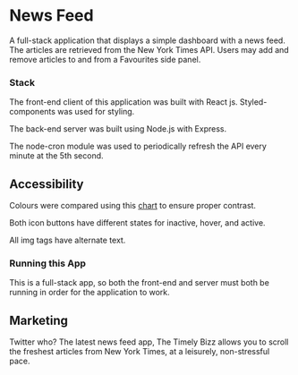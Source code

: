 # News Feed

A full-stack application that displays a simple dashboard with a news feed. The articles are retrieved from the New York Times API. Users may add and remove articles to and from a Favourites side panel.

### Stack

The front-end client of this application was built with React js. Styled-components was used for styling.

The back-end server was built using Node.js with Express.

The node-cron module was used to periodically refresh the API every minute at the 5th second.

## Accessibility

Colours were compared using this [chart](https://toolness.github.io/accessible-color-matrix/?n=white&n=light&n=bright&n=medium&n=dark&n=black&v=FFFFFF&v=D4F9F3&v=016099&v=FFD6D4&v=9143DF&v=000000) to ensure proper contrast.

Both icon buttons have different states for inactive, hover, and active.

All img tags have alternate text.

### Running this App

This is a full-stack app, so both the front-end and server must both be running in order for the application to work.

## Marketing

Twitter who? The latest news feed app, The Timely Bizz allows you to scroll the freshest articles from New York Times, at a leisurely, non-stressful pace.
